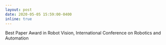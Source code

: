 ```yaml
---
layout: post
date: 2020-05-05 15:59:00-0400
inline: true
---
```


Best Paper Award in Robot Vision, International Conference on Robotics and Automation
